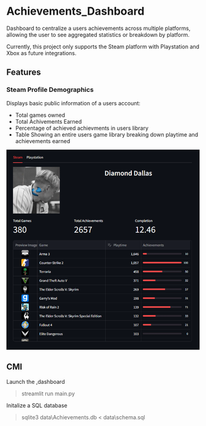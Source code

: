 # Achievements_Dashboard
Dashboard to centralize a users achievements across multiple platforms, allowing the user to see aggregated statistics or breakdown by platform.

Currently, this project only supports the Steam platform with Playstation and Xbox as future integrations. 

## Features

### Steam Profile Demographics
Displays basic public information of a users account:
*   Total games owned
*   Total Achivements Earned
*   Percentage of achieved achievments in users library
*   Table Showing an entire users game library breaking down playtime and achievements earned

![img](data\images\steam_demographics.png)

## CMI
Launch the ,dashboard
> streamlit run main.py

Initalize a SQL database
> sqlite3 data\Achievements.db < data\schema.sql